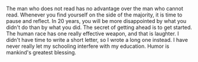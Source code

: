The man who does not read has no advantage over the man who cannot read.
Whenever you find yourself on the side of the majority, it is time to pause and reflect.
In 20 years, you will be more disappointed by what you didn't do than by what you did.
The secret of getting ahead is to get started.
The human race has one really effective weapon, and that is laughter.
I didn't have time to write a short letter, so I wrote a long one instead.
I have never really let my schooling interfere with my education.
Humor is mankind's greatest blessing.

